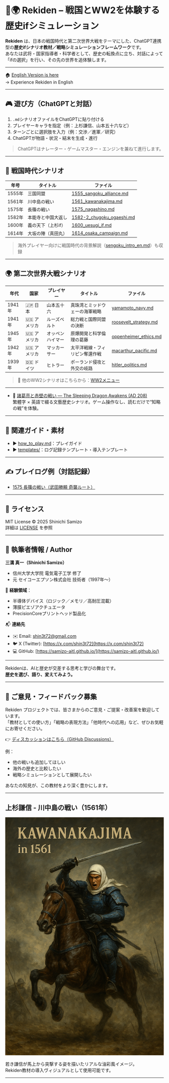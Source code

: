 # 🏯🌍 Rekiden – 戦国とWW2を体験する歴史ifシミュレーション

**Rekiden** は、日本の戦国時代と第二次世界大戦をテーマにした、ChatGPT連携型の**歴史ifシナリオ教材／戦略シミュレーションフレームワーク**です。  
あなたは武将・国家指導者・科学者として、歴史の転換点に立ち、対話によって「ifの選択」を行い、その先の世界を追体験します。

---

🏠 [English Version is here](./README_en.md)  
→ Experience Rekiden in English

---

## 🎮 遊び方（ChatGPTと対話）

1. `.md`シナリオファイルをChatGPTに貼り付ける  
2. プレイヤーキャラを指定（例：上杉謙信、山本五十六など）  
3. ターンごとに選択肢を入力（例：交渉／進軍／研究）  
4. ChatGPTが物語・状況・結末を生成・進行

> ChatGPTはナレーター・ゲームマスター・エンジンを兼ねて進行します。

---

## 🏯 戦国時代シナリオ

| 年号 | タイトル | ファイル |
|------|----------------------------|------------------|
| 1555年 | 三国同盟 | [1555_sangoku_alliance.md](./sengoku/periods/1555_sangoku_alliance.md) |
| 1561年 | 川中島の戦い | [1561_kawanakajima.md](./sengoku/periods/1561_kawanakajima.md) |
| 1575年 | 長篠の戦い | [1575_nagashino.md](./sengoku/periods/1575_nagashino.md) |
| 1582年 | 本能寺と中国大返し | [1582-2_chugoku_ogaeshi.md](./sengoku/periods/1582-2_chugoku_ogaeshi.md) |
| 1600年 | 義の天下（上杉if） | [1600_uesugi_if.md](./sengoku/periods/1600_uesugi_if.md) |
| 1614年 | 大坂の陣（真田丸） | [1614_osaka_campaign.md](./sengoku/periods/1614_osaka_campaign.md) |

> 海外プレイヤー向けに戦国時代の背景解説（[sengoku_intro_en.md](./docs/sengoku_intro_en.md)）も収録

---

## 🌍 第二次世界大戦シナリオ

| 年代 | 国家 | プレイヤー | タイトル | ファイル |
|------|------|------------|----------|----------|
| 1941年 | 🇯🇵 日本 | 山本五十六 | 真珠湾とミッドウェーの海軍戦略 | [yamamoto_navy.md](./ww2/japan/yamamoto_navy.md) |
| 1941年 | 🇺🇸 アメリカ | ルーズベルト | 総力戦と国際同盟の決断 | [roosevelt_strategy.md](./ww2/usa/roosevelt_strategy.md) |
| 1945年 | 🇺🇸 アメリカ | オッペンハイマー | 原爆開発と科学倫理の葛藤 | [oppenheimer_ethics.md](./ww2/usa/oppenheimer_ethics.md) |
| 1942年 | 🇺🇸 アメリカ | マッカーサー | 太平洋戦線・フィリピン奪還作戦 | [macarthur_pacific.md](./ww2/usa/macarthur_pacific.md) |
| 1939年 | 🇩🇪 ドイツ | ヒトラー | ポーランド侵攻と外交の岐路 | [hitler_politics.md](./ww2/germany/hitler_politics.md) |

> 🔗 他のWW2シナリオはこちらから：[WW2メニュー](./ww2/index.md)

---

- 🐉 [諸葛亮と赤壁の戦い — The Sleeping Dragon Awakens (AD 208)](./three_kingdoms/red_cliffs_en.md)  
  繁體字 × 英語で綴る文藝歴史シナリオ。ゲーム操作なし、読むだけで“知略の戦”を体験。
  
---

## 📘 関連ガイド・素材

- ▶︎ [how_to_play.md](./docs/how_to_play.md)：プレイガイド  
- ▶︎ [templates/](./templates/)：ログ記録テンプレート・導入テンプレート

---

## ✍️ プレイログ例（対話記録）

- [1575 長篠の戦い（武田勝頼 奇襲ルート）](./templates/1575_katsuyori_if_user001.md)

---

## 📜 ライセンス

MIT License © 2025 Shinichi Samizo  
詳細は [LICENSE](./LICENSE) を参照

---

## 👤 執筆者情報 / Author

**三溝 真一（Shinichi Samizo）**  
- 信州大学大学院 電気電子工学 修了  
- 元 セイコーエプソン株式会社 技術者（1997年〜）  

📌 **経験領域**：  
- 半導体デバイス（ロジック／メモリ／高耐圧混載）  
- 薄膜ピエゾアクチュエータ
- PrecisionCoreプリントヘッド製品化

📬 **連絡先**
- ✉️ Email: [shin3t72@gmail.com](mailto:shin3t72@gmail.com)  
- 🐦 X (Twitter): [https://x.com/shin3t72](https://x.com/shin3t72)  
- 💻 GitHub: [https://samizo-aitl.github.io/](https://samizo-aitl.github.io/)

---

Rekidenは、AIと歴史が交差する思考と学びの舞台です。  
**歴史を選び、語り、変えてみよう。**

---

## 💬 ご意見・フィードバック募集

Rekiden プロジェクトでは、皆さまからのご意見・ご提案・改善案を歓迎しています。  
「教材としての使い方」「戦略の表現方法」「他時代への応用」など、ぜひお気軽にお寄せください。

👉 [ディスカッションはこちら（GitHub Discussions）](https://github.com/Samizo-AITL/Rekiden/discussions)

例：
- 他の戦いも追加してほしい
- 海外の歴史と比較したい
- 戦略シミュレーションとして展開したい

あなたの知見が、この教材をより深く豊かにします。

---

## 上杉謙信 - 川中島の戦い（1561年）

![上杉謙信 川中島の戦い](./Uesugi_Kenshin_Kawanakajima_1561.png)

若き謙信が馬上から突撃する姿を描いたリアルな油彩風イメージ。  
Rekiden教材の導入ヴィジュアルとして使用可能です。

---
